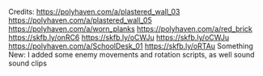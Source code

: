 Credits:
https://polyhaven.com/a/plastered_wall_03
https://polyhaven.com/a/plastered_wall_05
https://polyhaven.com/a/worn_planks
https://polyhaven.com/a/red_brick
https://skfb.ly/onRC6
https://skfb.ly/oCWJu
https://skfb.ly/oCWJu
https://polyhaven.com/a/SchoolDesk_01
https://skfb.ly/oRTAu
Something New: I added some enemy movements and rotation scripts, as well sound sound clips

